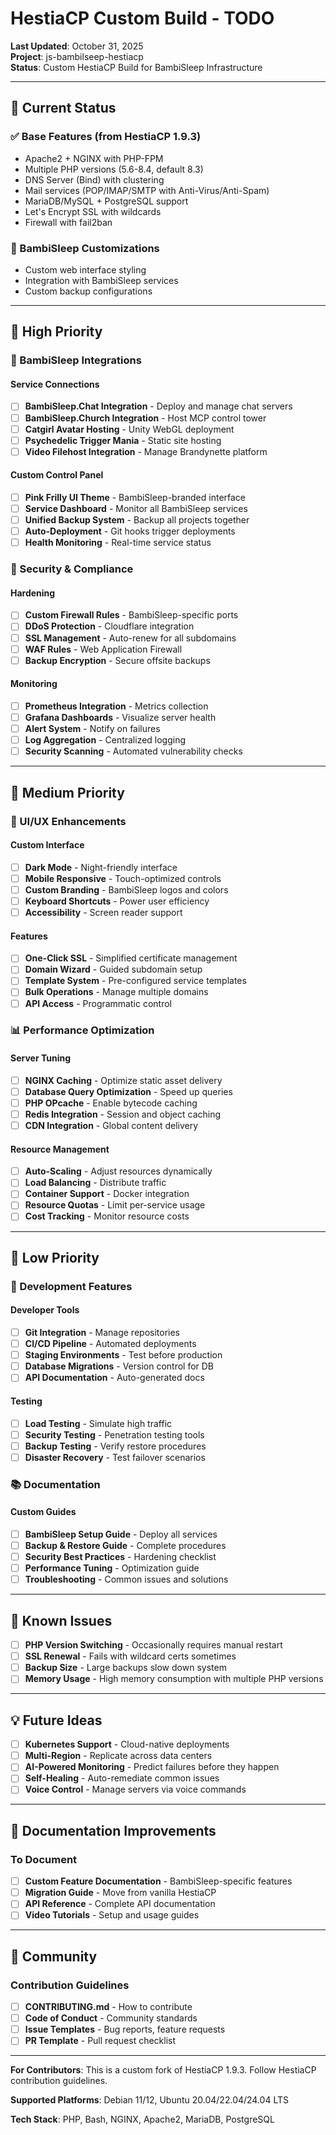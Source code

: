 # HestiaCP Custom Build - TODO

**Last Updated**: October 31, 2025  
**Project**: js-bambilseep-hestiacp  
**Status**: Custom HestiaCP Build for BambiSleep Infrastructure

---

## 🎯 Current Status

### ✅ Base Features (from HestiaCP 1.9.3)
- Apache2 + NGINX with PHP-FPM
- Multiple PHP versions (5.6-8.4, default 8.3)
- DNS Server (Bind) with clustering
- Mail services (POP/IMAP/SMTP with Anti-Virus/Anti-Spam)
- MariaDB/MySQL + PostgreSQL support
- Let's Encrypt SSL with wildcards
- Firewall with fail2ban

### 🌸 BambiSleep Customizations
- Custom web interface styling
- Integration with BambiSleep services
- Custom backup configurations

---

## 🚀 High Priority

### 🌸 BambiSleep Integrations

#### Service Connections
- [ ] **BambiSleep.Chat Integration** - Deploy and manage chat servers
- [ ] **BambiSleep.Church Integration** - Host MCP control tower
- [ ] **Catgirl Avatar Hosting** - Unity WebGL deployment
- [ ] **Psychedelic Trigger Mania** - Static site hosting
- [ ] **Video Filehost Integration** - Manage Brandynette platform

#### Custom Control Panel
- [ ] **Pink Frilly UI Theme** - BambiSleep-branded interface
- [ ] **Service Dashboard** - Monitor all BambiSleep services
- [ ] **Unified Backup System** - Backup all projects together
- [ ] **Auto-Deployment** - Git hooks trigger deployments
- [ ] **Health Monitoring** - Real-time service status

### 🔐 Security & Compliance

#### Hardening
- [ ] **Custom Firewall Rules** - BambiSleep-specific ports
- [ ] **DDoS Protection** - Cloudflare integration
- [ ] **SSL Management** - Auto-renew for all subdomains
- [ ] **WAF Rules** - Web Application Firewall
- [ ] **Backup Encryption** - Secure offsite backups

#### Monitoring
- [ ] **Prometheus Integration** - Metrics collection
- [ ] **Grafana Dashboards** - Visualize server health
- [ ] **Alert System** - Notify on failures
- [ ] **Log Aggregation** - Centralized logging
- [ ] **Security Scanning** - Automated vulnerability checks

---

## 🎨 Medium Priority

### 🌟 UI/UX Enhancements

#### Custom Interface
- [ ] **Dark Mode** - Night-friendly interface
- [ ] **Mobile Responsive** - Touch-optimized controls
- [ ] **Custom Branding** - BambiSleep logos and colors
- [ ] **Keyboard Shortcuts** - Power user efficiency
- [ ] **Accessibility** - Screen reader support

#### Features
- [ ] **One-Click SSL** - Simplified certificate management
- [ ] **Domain Wizard** - Guided subdomain setup
- [ ] **Template System** - Pre-configured service templates
- [ ] **Bulk Operations** - Manage multiple domains
- [ ] **API Access** - Programmatic control

### 📊 Performance Optimization

#### Server Tuning
- [ ] **NGINX Caching** - Optimize static asset delivery
- [ ] **Database Query Optimization** - Speed up queries
- [ ] **PHP OPcache** - Enable bytecode caching
- [ ] **Redis Integration** - Session and object caching
- [ ] **CDN Integration** - Global content delivery

#### Resource Management
- [ ] **Auto-Scaling** - Adjust resources dynamically
- [ ] **Load Balancing** - Distribute traffic
- [ ] **Container Support** - Docker integration
- [ ] **Resource Quotas** - Limit per-service usage
- [ ] **Cost Tracking** - Monitor resource costs

---

## 🔧 Low Priority

### 🧪 Development Features

#### Developer Tools
- [ ] **Git Integration** - Manage repositories
- [ ] **CI/CD Pipeline** - Automated deployments
- [ ] **Staging Environments** - Test before production
- [ ] **Database Migrations** - Version control for DB
- [ ] **API Documentation** - Auto-generated docs

#### Testing
- [ ] **Load Testing** - Simulate high traffic
- [ ] **Security Testing** - Penetration testing tools
- [ ] **Backup Testing** - Verify restore procedures
- [ ] **Disaster Recovery** - Test failover scenarios

### 📚 Documentation

#### Custom Guides
- [ ] **BambiSleep Setup Guide** - Deploy all services
- [ ] **Backup & Restore Guide** - Complete procedures
- [ ] **Security Best Practices** - Hardening checklist
- [ ] **Performance Tuning** - Optimization guide
- [ ] **Troubleshooting** - Common issues and solutions

---

## 🐛 Known Issues

- [ ] **PHP Version Switching** - Occasionally requires manual restart
- [ ] **SSL Renewal** - Fails with wildcard certs sometimes
- [ ] **Backup Size** - Large backups slow down system
- [ ] **Memory Usage** - High memory consumption with multiple PHP versions

---

## 💡 Future Ideas

- [ ] **Kubernetes Support** - Cloud-native deployments
- [ ] **Multi-Region** - Replicate across data centers
- [ ] **AI-Powered Monitoring** - Predict failures before they happen
- [ ] **Self-Healing** - Auto-remediate common issues
- [ ] **Voice Control** - Manage servers via voice commands

---

## 📖 Documentation Improvements

### To Document
- [ ] **Custom Feature Documentation** - BambiSleep-specific features
- [ ] **Migration Guide** - Move from vanilla HestiaCP
- [ ] **API Reference** - Complete API documentation
- [ ] **Video Tutorials** - Setup and usage guides

---

## 🤝 Community

### Contribution Guidelines
- [ ] **CONTRIBUTING.md** - How to contribute
- [ ] **Code of Conduct** - Community standards
- [ ] **Issue Templates** - Bug reports, feature requests
- [ ] **PR Template** - Pull request checklist

---

**For Contributors**: This is a custom fork of HestiaCP 1.9.3. Follow HestiaCP contribution guidelines.

**Supported Platforms**: Debian 11/12, Ubuntu 20.04/22.04/24.04 LTS

**Tech Stack**: PHP, Bash, NGINX, Apache2, MariaDB, PostgreSQL
